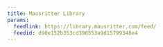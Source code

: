 ```yaml
---
title: Mausritter Library
params:
  feedlink: https://library.mausritter.com/feed/
  feedid: d90e152b353cd398553a9d15799348e4
---
```

